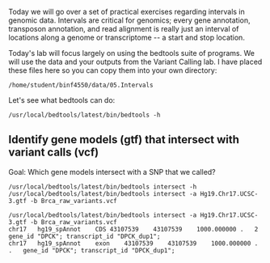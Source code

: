 Today we will go over a set of practical exercises regarding intervals in genomic data. Intervals are critical for genomics; every gene annotation, transposon annotation, and read alignment is really just an interval of locations along a genome or transcriptome -- a start and stop location. 

Today's lab will focus largely on using the bedtools suite of programs. We will use the data and your outputs from the Variant Calling lab. I have placed these files here so you can copy them into your own directory:
    
    /home/student/binf4550/data/05.Intervals

Let's see what bedtools can do:

    /usr/local/bedtools/latest/bin/bedtools -h

## Identify gene models (gtf) that intersect with variant calls (vcf)

Goal: Which gene models intersect with a SNP that we called?

    /usr/local/bedtools/latest/bin/bedtools intersect -h
    /usr/local/bedtools/latest/bin/bedtools intersect -a Hg19.Chr17.UCSC-3.gtf -b Brca_raw_variants.vcf

    /usr/local/bedtools/latest/bin/bedtools intersect -a Hg19.Chr17.UCSC-3.gtf -b Brca_raw_variants.vcf
    chr17	hg19_spAnnot	CDS	43107539	43107539	1000.000000	.	2	gene_id "DPCK"; transcript_id "DPCK_dup1";
    chr17	hg19_spAnnot	exon	43107539	43107539	1000.000000	.	.	gene_id "DPCK"; transcript_id "DPCK_dup1";

